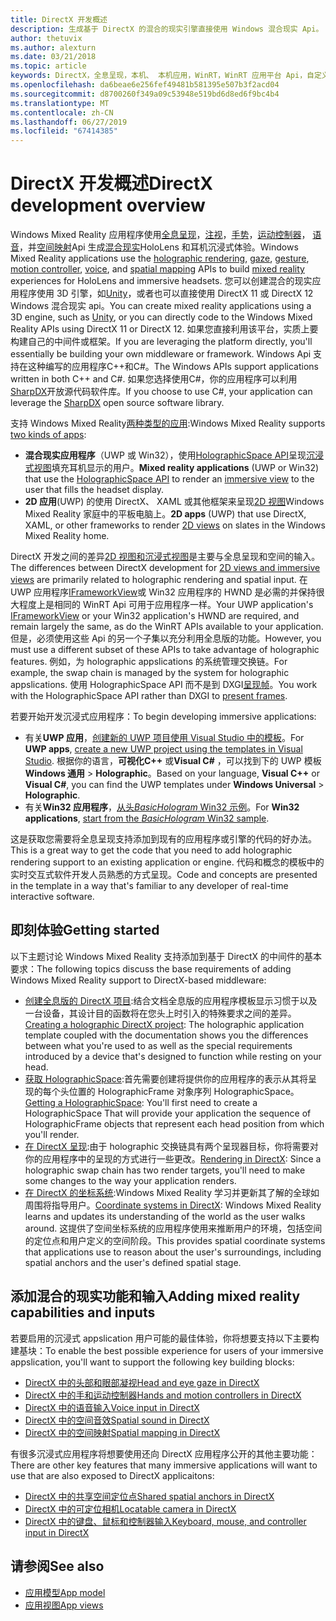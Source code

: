 ```yaml
---
title: DirectX 开发概述
description: 生成基于 DirectX 的混合的现实引擎直接使用 Windows 混合现实 Api。
author: thetuvix
ms.author: alexturn
ms.date: 03/21/2018
ms.topic: article
keywords: DirectX，全息呈现，本机、 本机应用，WinRT，WinRT 应用平台 Api，自定义引擎，中间件
ms.openlocfilehash: da6beae6e256fef49481b581395e507b3f2acd04
ms.sourcegitcommit: d8700260f349a09c53948e519bd6d8ed6f9bc4b4
ms.translationtype: MT
ms.contentlocale: zh-CN
ms.lasthandoff: 06/27/2019
ms.locfileid: "67414385"
---
```

# <a name="directx-development-overview"></a><span data-ttu-id="a6155-104">DirectX 开发概述</span><span class="sxs-lookup"><span data-stu-id="a6155-104">DirectX development overview</span></span>


<span data-ttu-id="a6155-105">Windows Mixed Reality 应用程序使用[全息呈现](rendering.md)，[注视](gaze.md)，[手势](gestures.md)，[运动控制器](motion-controllers.md)， [语音](voice-input.md)，并[空间映射](spatial-mapping.md)Api 生成[混合现实](mixed-reality.md)HoloLens 和耳机沉浸式体验。</span><span class="sxs-lookup"><span data-stu-id="a6155-105">Windows Mixed Reality applications use the [holographic rendering](rendering.md), [gaze](gaze.md), [gesture](gestures.md), [motion controller](motion-controllers.md), [voice](voice-input.md), and [spatial mapping](spatial-mapping.md) APIs to build [mixed reality](mixed-reality.md) experiences for HoloLens and immersive headsets.</span></span> <span data-ttu-id="a6155-106">您可以创建混合的现实应用程序使用 3D 引擎，如[Unity](unity-development-overview.md)，或者也可以直接使用 DirectX 11 或 DirectX 12 Windows 混合现实 api。</span><span class="sxs-lookup"><span data-stu-id="a6155-106">You can create mixed reality applications using a 3D engine, such as [Unity](unity-development-overview.md), or you can directly code to the Windows Mixed Reality APIs using DirectX 11 or DirectX 12.</span></span> <span data-ttu-id="a6155-107">如果您直接利用该平台，实质上要构建自己的中间件或框架。</span><span class="sxs-lookup"><span data-stu-id="a6155-107">If you are leveraging the platform directly, you'll essentially be building your own middleware or framework.</span></span> <span data-ttu-id="a6155-108">Windows Api 支持在这种编写的应用程序C++和C#。</span><span class="sxs-lookup"><span data-stu-id="a6155-108">The Windows APIs support applications written in both C++ and C#.</span></span> <span data-ttu-id="a6155-109">如果您选择使用C#，你的应用程序可以利用[SharpDX](http://sharpdx.org/)开放源代码软件库。</span><span class="sxs-lookup"><span data-stu-id="a6155-109">If you choose to use C#, your application can leverage the [SharpDX](http://sharpdx.org/) open source software library.</span></span>


<span data-ttu-id="a6155-110">支持 Windows Mixed Reality[两种类型的应用](app-views.md):</span><span class="sxs-lookup"><span data-stu-id="a6155-110">Windows Mixed Reality supports [two kinds of apps](app-views.md):</span></span>
* <span data-ttu-id="a6155-111">**混合现实应用程序**（UWP 或 Win32），使用[HolographicSpace API](getting-a-holographicspace.md)呈现[沉浸式视图](app-views.md)填充耳机显示的用户。</span><span class="sxs-lookup"><span data-stu-id="a6155-111">**Mixed reality applications** (UWP or Win32) that use the [HolographicSpace API](getting-a-holographicspace.md) to render an [immersive view](app-views.md) to the user that fills the headset display.</span></span>
* <span data-ttu-id="a6155-112">**2D 应用**(UWP) 的使用 DirectX、 XAML 或其他框架来呈现[2D 视图](app-views.md#2d-views)Windows Mixed Reality 家庭中的平板电脑上。</span><span class="sxs-lookup"><span data-stu-id="a6155-112">**2D apps** (UWP) that use DirectX, XAML, or other frameworks to render [2D views](app-views.md#2d-views) on slates in the Windows Mixed Reality home.</span></span>


<span data-ttu-id="a6155-113">DirectX 开发之间的差异[2D 视图和沉浸式视图](app-views.md)是主要与全息呈现和空间的输入。</span><span class="sxs-lookup"><span data-stu-id="a6155-113">The differences between DirectX development for [2D views and immersive views](app-views.md) are primarily related to holographic rendering and spatial input.</span></span> <span data-ttu-id="a6155-114">在 UWP 应用程序[IFrameworkView](https://msdn.microsoft.com/library/windows/apps/windows.applicationmodel.core.iframeworkview.aspx)或 Win32 应用程序的 HWND 是必需的并保持很大程度上是相同的 WinRT Api 可用于应用程序一样。</span><span class="sxs-lookup"><span data-stu-id="a6155-114">Your UWP application's [IFrameworkView](https://msdn.microsoft.com/library/windows/apps/windows.applicationmodel.core.iframeworkview.aspx) or your Win32 application's HWND are required, and remain largely the same, as do the WinRT APIs available to your application.</span></span> <span data-ttu-id="a6155-115">但是，必须使用这些 Api 的另一个子集以充分利用全息版的功能。</span><span class="sxs-lookup"><span data-stu-id="a6155-115">However, you must use a different subset of these APIs to take advantage of holographic features.</span></span> <span data-ttu-id="a6155-116">例如，为 holographic appslications 的系统管理交换链。</span><span class="sxs-lookup"><span data-stu-id="a6155-116">For example, the swap chain is managed by the system for holographic appslications.</span></span> <span data-ttu-id="a6155-117">使用 HolographicSpace API 而不是到 DXGI[呈现帧](rendering-in-directx.md)。</span><span class="sxs-lookup"><span data-stu-id="a6155-117">You work with the HolographicSpace API rather than DXGI to [present frames](rendering-in-directx.md).</span></span>

<span data-ttu-id="a6155-118">若要开始开发沉浸式应用程序：</span><span class="sxs-lookup"><span data-stu-id="a6155-118">To begin developing immersive applications:</span></span>
* <span data-ttu-id="a6155-119">有关**UWP 应用**，[创建新的 UWP 项目使用 Visual Studio 中的模板](creating-a-holographic-directx-project.md)。</span><span class="sxs-lookup"><span data-stu-id="a6155-119">For **UWP apps**, [create a new UWP project using the templates in Visual Studio](creating-a-holographic-directx-project.md).</span></span> <span data-ttu-id="a6155-120">根据你的语言，**可视化C++** 或**Visual C#** ，可以找到下的 UWP 模板**Windows 通用** >  **Holographic**。</span><span class="sxs-lookup"><span data-stu-id="a6155-120">Based on your language, **Visual C++** or **Visual C#**, you can find the UWP templates under **Windows Universal** > **Holographic**.</span></span>
* <span data-ttu-id="a6155-121">有关**Win32 应用程序**，[从头*BasicHologram* Win32 示例](creating-a-holographic-directx-project.md#creating-a-win32-project)。</span><span class="sxs-lookup"><span data-stu-id="a6155-121">For **Win32 applications**, [start from the *BasicHologram* Win32 sample](creating-a-holographic-directx-project.md#creating-a-win32-project).</span></span>

<span data-ttu-id="a6155-122">这是获取您需要将全息呈现支持添加到现有的应用程序或引擎的代码的好办法。</span><span class="sxs-lookup"><span data-stu-id="a6155-122">This is a great way to get the code that you need to add holographic rendering support to an existing application or engine.</span></span> <span data-ttu-id="a6155-123">代码和概念的模板中的实时交互式软件开发人员熟悉的方式呈现。</span><span class="sxs-lookup"><span data-stu-id="a6155-123">Code and concepts are presented in the template in a way that's familiar to any developer of real-time interactive software.</span></span>


## <a name="getting-started"></a><span data-ttu-id="a6155-124">即刻体验</span><span class="sxs-lookup"><span data-stu-id="a6155-124">Getting started</span></span>

<span data-ttu-id="a6155-125">以下主题讨论 Windows Mixed Reality 支持添加到基于 DirectX 的中间件的基本要求：</span><span class="sxs-lookup"><span data-stu-id="a6155-125">The following topics discuss the base requirements of adding Windows Mixed Reality support to DirectX-based middleware:</span></span>

* <span data-ttu-id="a6155-126">[创建全息版的 DirectX 项目](creating-a-holographic-directx-project.md):结合文档全息版的应用程序模板显示习惯于以及一台设备，其设计目的函数将在您头上时引入的特殊要求之间的差异。</span><span class="sxs-lookup"><span data-stu-id="a6155-126">[Creating a holographic DirectX project](creating-a-holographic-directx-project.md): The holographic application template coupled with the documentation shows you the differences between what you're used to as well as the special requirements introduced by a device that's designed to function while resting on your head.</span></span>
* <span data-ttu-id="a6155-127">[获取 HolographicSpace](getting-a-holographicspace.md):首先需要创建将提供你的应用程序的表示从其将呈现的每个头位置的 HolographicFrame 对象序列 HolographicSpace。</span><span class="sxs-lookup"><span data-stu-id="a6155-127">[Getting a HolographicSpace](getting-a-holographicspace.md): You'll first need to create a HolographicSpace That will provide your application the sequence of HolographicFrame objects that represent each head position from which you'll render.</span></span>
* <span data-ttu-id="a6155-128">[在 DirectX 呈现](rendering-in-directx.md):由于 holographic 交换链具有两个呈现器目标，你将需要对你的应用程序中的呈现的方式进行一些更改。</span><span class="sxs-lookup"><span data-stu-id="a6155-128">[Rendering in DirectX](rendering-in-directx.md): Since a holographic swap chain has two render targets, you'll need to make some changes to the way your application renders.</span></span>
* <span data-ttu-id="a6155-129">[在 DirectX 的坐标系统](coordinate-systems-in-directx.md):Windows Mixed Reality 学习并更新其了解的全球如周围将指导用户。</span><span class="sxs-lookup"><span data-stu-id="a6155-129">[Coordinate systems in DirectX](coordinate-systems-in-directx.md): Windows Mixed Reality learns and updates its understanding of the world as the user walks around.</span></span> <span data-ttu-id="a6155-130">这提供了空间坐标系统的应用程序使用来推断用户的环境，包括空间的定位点和用户定义的空间阶段。</span><span class="sxs-lookup"><span data-stu-id="a6155-130">This provides spatial coordinate systems that applications use to reason about the user's surroundings, including spatial anchors and the user's defined spatial stage.</span></span>

## <a name="adding-mixed-reality-capabilities-and-inputs"></a><span data-ttu-id="a6155-131">添加混合的现实功能和输入</span><span class="sxs-lookup"><span data-stu-id="a6155-131">Adding mixed reality capabilities and inputs</span></span>

<span data-ttu-id="a6155-132">若要启用的沉浸式 appslication 用户可能的最佳体验，你将想要支持以下主要构建基块：</span><span class="sxs-lookup"><span data-stu-id="a6155-132">To enable the best possible experience for users of your immersive appslication, you'll want to support the following key building blocks:</span></span>

* [<span data-ttu-id="a6155-133">DirectX 中的头部和眼部凝视</span><span class="sxs-lookup"><span data-stu-id="a6155-133">Head and eye gaze in DirectX</span></span>](gaze-in-directx.md)
* [<span data-ttu-id="a6155-134">DirectX 中的手和运动控制器</span><span class="sxs-lookup"><span data-stu-id="a6155-134">Hands and motion controllers in DirectX</span></span>](hands-and-motion-controllers-in-directx.md)
* [<span data-ttu-id="a6155-135">DirectX 中的语音输入</span><span class="sxs-lookup"><span data-stu-id="a6155-135">Voice input in DirectX</span></span>](voice-input-in-directx.md)
* [<span data-ttu-id="a6155-136">DirectX 中的空间音效</span><span class="sxs-lookup"><span data-stu-id="a6155-136">Spatial sound in DirectX</span></span>](spatial-sound-in-directx.md)
* [<span data-ttu-id="a6155-137">DirectX 中的空间映射</span><span class="sxs-lookup"><span data-stu-id="a6155-137">Spatial mapping in DirectX</span></span>](spatial-mapping-in-directx.md)


<span data-ttu-id="a6155-138">有很多沉浸式应用程序将想要使用还向 DirectX 应用程序公开的其他主要功能：</span><span class="sxs-lookup"><span data-stu-id="a6155-138">There are other key features that many immersive applications will want to use that are also exposed to DirectX applicaitons:</span></span>

* [<span data-ttu-id="a6155-139">DirectX 中的共享空间定位点</span><span class="sxs-lookup"><span data-stu-id="a6155-139">Shared spatial anchors in DirectX</span></span>](shared-spatial-anchors-in-directx.md)
* [<span data-ttu-id="a6155-140">DirectX 中的可定位相机</span><span class="sxs-lookup"><span data-stu-id="a6155-140">Locatable camera in DirectX</span></span>](locatable-camera-in-directx.md)
* [<span data-ttu-id="a6155-141">DirectX 中的键盘、鼠标和控制器输入</span><span class="sxs-lookup"><span data-stu-id="a6155-141">Keyboard, mouse, and controller input in DirectX</span></span>](keyboard,-mouse,-and-controller-input-in-directx.md)

## <a name="see-also"></a><span data-ttu-id="a6155-142">请参阅</span><span class="sxs-lookup"><span data-stu-id="a6155-142">See also</span></span>
* [<span data-ttu-id="a6155-143">应用模型</span><span class="sxs-lookup"><span data-stu-id="a6155-143">App model</span></span>](app-model.md)
* [<span data-ttu-id="a6155-144">应用视图</span><span class="sxs-lookup"><span data-stu-id="a6155-144">App views</span></span>](app-views.md)
